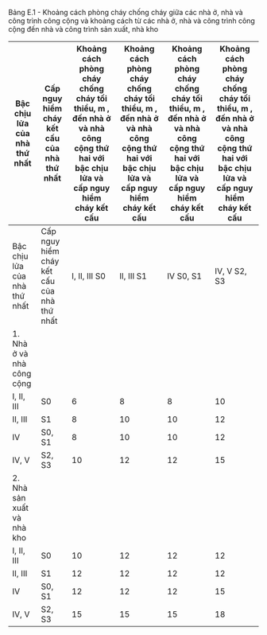 Bảng E.1 - Khoảng cách phòng cháy chống cháy giữa các nhà ở, nhà và công trình công cộng và khoảng cách từ các nhà ở, nhà và công trình công cộng đến nhà và công trình sản xuất, nhà kho

| Bậc chịu lửa của nhà thứ nhất   | Cấp nguy hiểm cháy kết cấu của nhà thứ nhất   | Khoảng cách phòng cháy chống cháy tối thiểu, m , đến nhà ở và nhà công cộng thứ hai với bậc chịu lửa và cấp nguy hiểm cháy kết cấu   | Khoảng cách phòng cháy chống cháy tối thiểu, m , đến nhà ở và nhà công cộng thứ hai với bậc chịu lửa và cấp nguy hiểm cháy kết cấu   | Khoảng cách phòng cháy chống cháy tối thiểu, m , đến nhà ở và nhà công cộng thứ hai với bậc chịu lửa và cấp nguy hiểm cháy kết cấu   | Khoảng cách phòng cháy chống cháy tối thiểu, m , đến nhà ở và nhà công cộng thứ hai với bậc chịu lửa và cấp nguy hiểm cháy kết cấu   |
|---------------------------------|-----------------------------------------------|--------------------------------------------------------------------------------------------------------------------------------------|--------------------------------------------------------------------------------------------------------------------------------------|--------------------------------------------------------------------------------------------------------------------------------------|--------------------------------------------------------------------------------------------------------------------------------------|
| Bậc chịu lửa của nhà thứ nhất   | Cấp nguy hiểm cháy kết cấu của nhà thứ nhất   | I, II, III S0                                                                                                                        | II, III S1                                                                                                                           | IV S0, S1                                                                                                                            | IV, V S2, S3                                                                                                                         |
| 1. Nhà ở và nhà công cộng       |                                               |                                                                                                                                      |                                                                                                                                      |                                                                                                                                      |                                                                                                                                      |
| I, II, III                      | S0                                            | 6                                                                                                                                    | 8                                                                                                                                    | 8                                                                                                                                    | 10                                                                                                                                   |
| II, III                         | S1                                            | 8                                                                                                                                    | 10                                                                                                                                   | 10                                                                                                                                   | 12                                                                                                                                   |
| IV                              | S0, S1                                        | 8                                                                                                                                    | 10                                                                                                                                   | 10                                                                                                                                   | 12                                                                                                                                   |
| IV, V                           | S2, S3                                        | 10                                                                                                                                   | 12                                                                                                                                   | 12                                                                                                                                   | 15                                                                                                                                   |
| 2. Nhà sản xuất và nhà kho      |                                               |                                                                                                                                      |                                                                                                                                      |                                                                                                                                      |                                                                                                                                      |
| I, II, III                      | S0                                            | 10                                                                                                                                   | 12                                                                                                                                   | 12                                                                                                                                   | 12                                                                                                                                   |
| II, III                         | S1                                            | 12                                                                                                                                   | 12                                                                                                                                   | 12                                                                                                                                   | 12                                                                                                                                   |
| IV                              | S0, S1                                        | 12                                                                                                                                   | 12                                                                                                                                   | 12                                                                                                                                   | 15                                                                                                                                   |
| IV, V                           | S2, S3                                        | 15                                                                                                                                   | 15                                                                                                                                   | 15                                                                                                                                   | 18                                                                                                                                   |